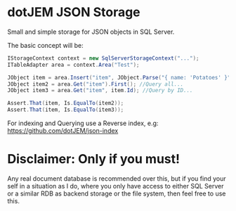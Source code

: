 dotJEM JSON Storage
===================

Small and simple storage for JSON objects in SQL Server.

The basic concept will be:

```C#
IStorageContext context = new SqlServerStorageContext("...");
ITableAdapter area = context.Area("Test");

JObject item = area.Insert("item", JObject.Parse("{ name: 'Potatoes' }")); //Normally you would recieve a JObject from a client.
JObject item2 = area.Get("item").First(); //Query all...
JObject item3 = area.Get("item", item.Id); //Query by ID...

Assert.That(item, Is.EqualTo(item2));
Assert.That(item, Is.EqualTo(item3));
```

For indexing and Querying use a Reverse index, e.g: https://github.com/dotJEM/json-index

Disclaimer: Only if you must!
=============================

Any real document database is recommended over this, but if you find your self in a situation as I do, where you only have access to either SQL Server or a similar RDB as backend storage or the file system, then feel free to use this.

